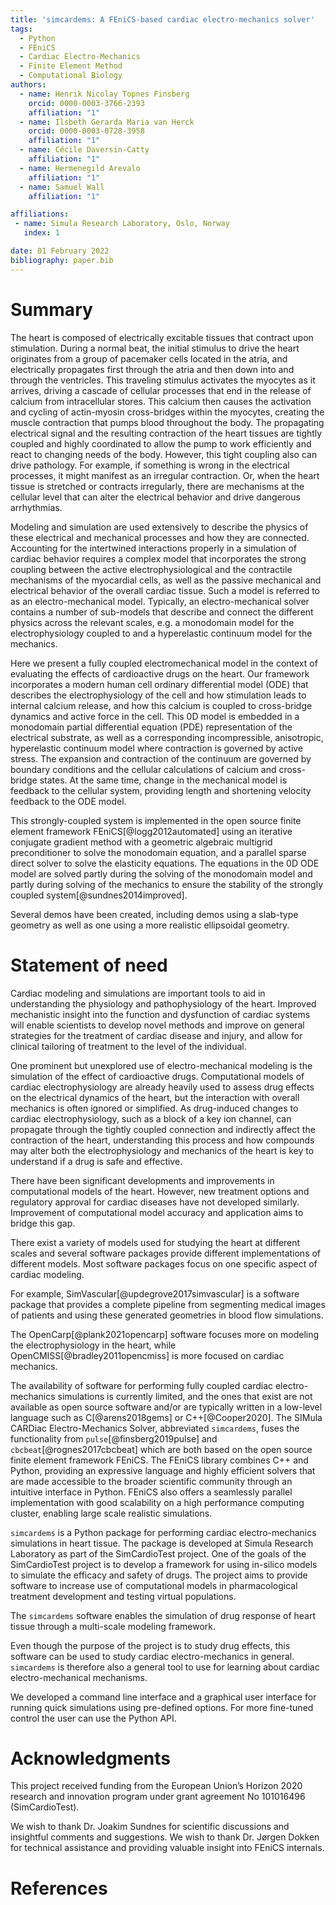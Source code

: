 ```yaml
---
title: 'simcardems: A FEniCS-based cardiac electro-mechanics solver'
tags:
  - Python
  - FEniCS
  - Cardiac Electro-Mechanics
  - Finite Element Method
  - Computational Biology
authors:
  - name: Henrik Nicolay Topnes Finsberg
    orcid: 0000-0003-3766-2393
    affiliation: "1"
  - name: Ilsbeth Gerarda Maria van Herck
    orcid: 0000-0003-0728-3958
    affiliation: "1"
  - name: Cécile Daversin-Catty
    affiliation: "1"
  - name: Hermenegild Arevalo
    affiliation: "1"
  - name: Samuel Wall
    affiliation: "1"

affiliations:
 - name: Simula Research Laboratory, Oslo, Norway
   index: 1

date: 01 February 2022
bibliography: paper.bib
---
```


# Summary

The heart is composed of electrically excitable tissues that contract upon stimulation.  During a normal beat, the initial stimulus to drive the heart originates from a group of pacemaker cells located in the atria, and electrically propagates first through the atria and then down into and through the ventricles. This traveling stimulus activates the myocytes as it arrives, driving a cascade of cellular processes that end in the release of calcium from intracellular stores.  This calcium then causes the activation and cycling of actin-myosin cross-bridges within the myocytes, creating the muscle contraction that pumps blood throughout the body. The propagating electrical signal and the resulting contraction of the heart tissues are tightly coupled and highly coordinated to allow the pump to work efficiently and react to changing needs of the body.  However, this tight coupling also can drive pathology.  For example, if something is wrong in the electrical processes, it might manifest as an irregular contraction. Or, when the heart tissue is stretched or contracts irregularly, there are mechanisms at the cellular level that can alter the electrical behavior and drive dangerous arrhythmias.

Modeling and simulation are used extensively to describe the physics of these electrical and mechanical processes and how they are connected. Accounting for the intertwined interactions properly in a simulation of cardiac behavior requires a complex model that incorporates the strong coupling between the active electrophysiological and the contractile mechanisms of the myocardial cells, as well as the passive mechanical and electrical behavior of the overall cardiac tissue. Such a model is referred to as an electro-mechanical model.  Typically, an electro-mechanical solver contains a number of sub-models that describe and connect the different physics across the relevant scales, e.g. a monodomain model for the electrophysiology coupled to and a hyperelastic continuum model for the mechanics.

Here we present a fully coupled electromechanical model in the context of evaluating the effects of cardioactive drugs on the heart. Our framework incorporates a modern human cell ordinary differential model (ODE) that describes the electrophysiology of the cell and how stimulation leads to internal calcium release, and how this calcium is coupled to cross-bridge dynamics and active force in the cell.  This 0D model is embedded in a monodomain partial differential equation (PDE) representation of the electrical substrate, as well as a corresponding incompressible, anisotropic, hyperelastic continuum model where contraction is governed by active stress.  The expansion and contraction of the continuum are governed by boundary conditions and the cellular calculations of calcium and cross-bridge states.  At the same time, change in the mechanical model is feedback to the cellular system, providing length and shortening velocity feedback to the ODE model.

This strongly-coupled system is implemented in the open source finite element framework FEniCS[@logg2012automated] using an iterative conjugate gradient method with a geometric algebraic multigrid preconditioner to solve the monodomain equation, and a parallel sparse direct solver to solve the elasticity equations. The equations in the 0D ODE model are solved partly during the solving of the monodomain model and partly during solving of the mechanics to ensure the stability of the strongly coupled system[@sundnes2014improved].

Several demos have been created, including demos using a slab-type geometry as well as one using a more realistic ellipsoidal geometry.


# Statement of need

Cardiac modeling and simulations are important tools to aid in understanding the physiology and pathophysiology of the heart. Improved mechanistic insight into the function and dysfunction of cardiac systems will enable scientists to develop novel methods and improve on general strategies for the treatment of cardiac disease and injury, and allow for clinical tailoring of treatment to the level of the individual.

One prominent but unexplored use of electro-mechanical modeling is the simulation of the effect of cardioactive drugs. Computational models of cardiac electrophysiology are already heavily used to assess drug effects on the electrical dynamics of the heart, but the interaction with overall mechanics is often ignored or simplified. As drug-induced changes to cardiac electrophysiology, such as a block of a key ion channel, can propagate through the tightly coupled connection and indirectly affect the contraction of the heart, understanding this process and how compounds may alter both the electrophysiology and mechanics of the heart is key to understand if a drug is safe and effective.

There have been significant developments and improvements in computational models of the heart. However, new treatment options and regulatory approval for cardiac diseases have not developed similarly. Improvement of computational model accuracy and application aims to bridge this gap.

There exist a variety of models used for studying the heart at different scales and several software packages provide different implementations of different models. Most software packages focus on one specific aspect of cardiac modeling.

For example, SimVascular[@updegrove2017simvascular] is a software package that provides a complete pipeline from segmenting medical images of patients and using these generated geometries in blood flow simulations.

The OpenCarp[@plank2021opencarp] software focuses more on modeling the electrophysiology in the heart, while OpenCMISS[@bradley2011opencmiss] is more focused on cardiac mechanics.

The availability of software for performing fully coupled cardiac electro-mechanics simulations is currently limited, and the ones that exist are not available as open source software and/or are typically written in a low-level language such as C[@arens2018gems] or C++[@Cooper2020]. The SIMula CARDiac Electro-Mechanics Solver, abbreviated `simcardems`, fuses the functionality from `pulse`[@finsberg2019pulse] and `cbcbeat`[@rognes2017cbcbeat] which are both based on the open source finite element framework FEniCS. The FEniCS library combines C++ and Python, providing an expressive language and highly efficient solvers that are made accessible to the broader scientific community through an intuitive interface in Python. FEniCS also offers a seamlessly parallel implementation with good scalability on a high performance computing cluster, enabling large scale realistic simulations.

`simcardems` is a Python package for performing cardiac electro-mechanics simulations in heart tissue. The package is developed at Simula Research Laboratory as part of the SimCardioTest project. One of the goals of the SimCardioTest project is to develop a framework for using in-silico models to simulate the efficacy and safety of drugs. The project aims to provide software to increase use of computational models in pharmacological treatment development and testing virtual populations.

The `simcardems` software enables the simulation of drug response of heart tissue through a multi-scale modeling framework.

Even though the purpose of the project is to study drug effects, this software can be used to study cardiac electro-mechanics in general. `simcardems` is therefore also a general tool to use for learning about cardiac electro-mechanical mechanisms.

We developed a command line interface and a graphical user interface for running quick simulations using pre-defined options. For more fine-tuned control the user can use the Python API.

# Acknowledgments
This project received funding from the European Union’s Horizon 2020 research and innovation program under grant agreement No 101016496 (SimCardioTest).

We wish to thank Dr. Joakim Sundnes for scientific discussions and insightful comments and suggestions.
We wish to thank Dr. Jørgen Dokken for technical assistance and providing valuable insight into FEniCS internals.

# References
